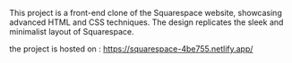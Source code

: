 This project is a front-end clone of the Squarespace website,
showcasing advanced HTML and CSS techniques.
The design replicates the sleek and minimalist layout of Squarespace.

the project is hosted on : https://squarespace-4be755.netlify.app/
